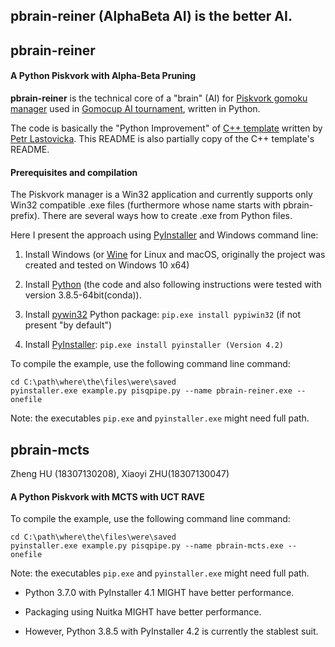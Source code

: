 ## pbrain-reiner (AlphaBeta AI) is the better AI.

## pbrain-reiner


#### A Python Piskvork with Alpha-Beta Pruning

**pbrain-reiner** is the technical core of a "brain" (AI) for [Piskvork gomoku
manager](http://petr.lastovicka.sweb.cz/piskvork.zip) used in [Gomocup AI
tournament](http://gomocup.org), written in Python.

The code is basically the "Python Improvement" of [C++
template](http://petr.lastovicka.sweb.cz/skel_cpp.zip) written by [Petr
Lastovicka](http://petr.lastovicka.sweb.cz/indexEN.html). This README is also
partially copy of the C++ template's README.

#### Prerequisites and compilation

The Piskvork manager is a Win32 application and currently supports only Win32
compatible .exe files (furthermore whose name starts with pbrain- prefix). There
are several ways how to create .exe from Python files.

Here I present the approach using [PyInstaller](http://pyinstaller.org) and
Windows command line:

1.  Install Windows (or [Wine](https://www.winehq.org/) for Linux and macOS,
    originally the project was created and tested on Windows 10 x64)

2.  Install [Python](http://www.python.org) (the code and also following
    instructions were tested with version 3.8.5-64bit(conda)).

3.  Install [pywin32](https://sourceforge.net/projects/pywin32) Python package:
    `pip.exe install pypiwin32` (if not present "by default")

4.  Install [PyInstaller](https://www.pyinstaller.org/): `pip.exe install
    pyinstaller (Version 4.2)`

To compile the example, use the following command line command:

~~~~~~~~~~~~~~~~~~~~~~~~~~~~~~~~~~~~~~~~~~~~~~~~~~~~~~~~~~~~~~~~~~~~~~~~~~~~~~~~
cd C:\path\where\the\files\were\saved
pyinstaller.exe example.py pisqpipe.py --name pbrain-reiner.exe --onefile
~~~~~~~~~~~~~~~~~~~~~~~~~~~~~~~~~~~~~~~~~~~~~~~~~~~~~~~~~~~~~~~~~~~~~~~~~~~~~~~~

Note: the executables `pip.exe` and `pyinstaller.exe` might need full path.

## pbrain-mcts

Zheng HU (18307130208), Xiaoyi ZHU(18307130047)

#### A Python Piskvork with MCTS with UCT RAVE

To compile the example, use the following command line command:

~~~~~~~~~~~~~~~~~~~~~~~~~~~~~~~~~~~~~~~~~~~~~~~~~~~~~~~~~~~~~~~~~~~~~~~~~~~~~~~~
cd C:\path\where\the\files\were\saved
pyinstaller.exe example.py pisqpipe.py --name pbrain-mcts.exe --onefile
~~~~~~~~~~~~~~~~~~~~~~~~~~~~~~~~~~~~~~~~~~~~~~~~~~~~~~~~~~~~~~~~~~~~~~~~~~~~~~~~

Note: the executables `pip.exe` and `pyinstaller.exe` might need full path.

-   Python 3.7.0 with PyInstaller 4.1 MIGHT have better performance.

-   Packaging using Nuitka MIGHT have better performance.

-   However, Python 3.8.5 with PyInstaller 4.2 is currently the stablest suit.

